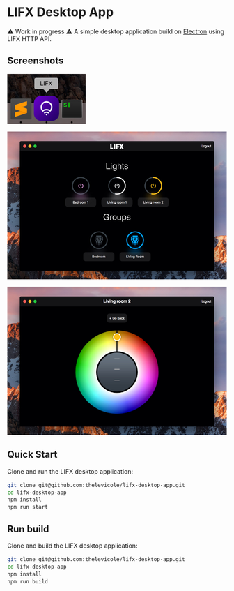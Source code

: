 # LIFX Desktop App
⚠️ Work in progress ⚠️
A simple desktop application build on [Electron](https://electronjs.org/) using LIFX HTTP API.

## Screenshots

![App icon](/screenshots/lifx-desktop-app-icon.jpg?raw=true "App icon")

![List devices](/screenshots/lifx-desktop-app-1.jpg?raw=true "List devices")

![Device controls](/screenshots/lifx-desktop-app-2.jpg?raw=true "Device controls")

## Quick Start
Clone and run the LIFX desktop application:

```sh
git clone git@github.com:thelevicole/lifx-desktop-app.git
cd lifx-desktop-app
npm install
npm run start
```

## Run build
Clone and build the LIFX desktop application:

```sh
git clone git@github.com:thelevicole/lifx-desktop-app.git
cd lifx-desktop-app
npm install
npm run build
```


